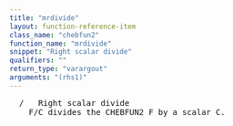```yaml
---
title: "mrdivide"
layout: function-reference-item
class_name: "chebfun2"
function_name: "mrdivide"
snippet: "Right scalar divide"
qualifiers: ""
return_type: "varargout"
arguments: "(rhs1)"
---
```


<pre class="help-text">  /   Right scalar divide
    F/C divides the CHEBFUN2 F by a scalar C.
</pre>